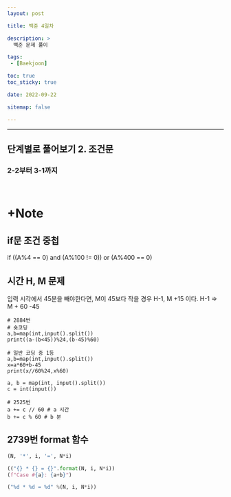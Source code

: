 ```yaml
---
layout: post

title: 백준 4일차

description: >
  백준 문제 풀이

tags:
 - [Baekjoon]

toc: true
toc_sticky: true

date: 2022-09-22

sitemap: false

---
```

---

## 단계별로 풀어보기 2. 조건문
### 2-2부터 3-1까지
<br/>

# +Note
## if문 조건 중첩
if ((A%4 == 0) and (A%100 != 0)) or (A%400 == 0)

## 시간 H, M 문제
입력 시각에서 45분을 빼야한다면, M이 45보다 작을 경우 H-1, M +15 이다.
H-1 => M + 60 -45
```Py
# 2884번
# 숏코딩
a,b=map(int,input().split())
print((a-(b<45))%24,(b-45)%60)

# 일반 코딩 중 1등
a,b=map(int,input().split())
x=a*60+b-45
print(x//60%24,x%60)

a, b = map(int, input().split())
c = int(input())

# 2525번
a += c // 60 # a 시간
b += c % 60 # b 분
```

## 2739번 format 함수
```py
(N, '*', i, '=', N*i)

(("{} * {} = {}".format(N, i, N*i))
(f"Case #{a}: {a+b}")

("%d * %d = %d" %(N, i, N*i))



